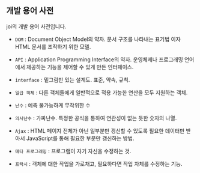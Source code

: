## 개발 용어 사전

joi의 개발 용어 사전입니다.



- `DOM` : Document Object Model의 약자. 문서 구조를 나타내는 표기법 이자 HTML 문서를 조작하기 위한 모델.
- `API` : Application Programming Interface의 약자. 운영체제나 프로그래밍 언어에서 제공하는 기능을 제어할 수 있게 만든 인터페이스.
- `interface` : 밑그림만 있는 설계도. 표준, 약속, 규칙.

- `일급 객체` : 다른 객체들에게 일반적으로 적용 가능한 연산을 모두 지원하는 객체.

- `난수` : 예측 불가능하게 무작위한 수
- `의사난수` : 가짜난수. 특정한 공식을 통하여 연관성이 없는 듯한 숫자의 나열.
- `Ajax` :  HTML 페이지 전체가 아닌 일부분만 갱신할 수 있도록 필요한 데이터만 받아서 JavaScript를 통해 필요한 부분만 갱신하는 방법.
- `메타 프로그래밍` : 프로그램이 자기 자신을 수정하는 것.
- `프락시` : 객체에 대한 작업을 가로채고, 필요하다면 작업 자체를 수정하는 기능.